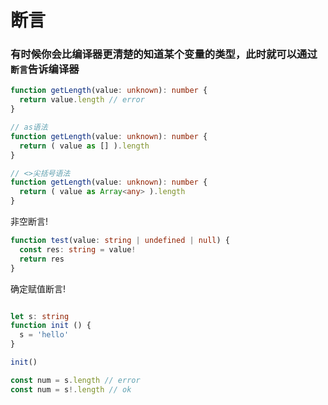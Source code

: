 # 断言

### 有时候你会比编译器更清楚的知道某个变量的类型，此时就可以通过`断言`告诉编译器

<section grid grid-cols-2 gap-x-4>
<section v-click>

```ts
function getLength(value: unknown): number {
  return value.length // error
}
```
</section>
<section v-click>

```ts
// as语法
function getLength(value: unknown): number {
  return ( value as [] ).length
}

// <>尖括号语法
function getLength(value: unknown): number {
  return ( value as Array<any> ).length
}
```
</section>
</section>

<section grid grid-cols-2 gap-x-4>
<section v-click>
非空断言!

```ts
function test(value: string | undefined | null) {
  const res: string = value!
  return res
}
```
</section>

<section v-click>
确定赋值断言!

```ts

let s: string
function init () {
  s = 'hello'
}

init()

const num = s.length // error
const num = s!.length // ok
```
</section>
</section>